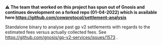 **:warning: The team that worked on this project has spun out of Gnosis and continues development on a forked repo (01-04-2022) which is available here <https://github.com/cowprotocol/settlement-analysis>**

Standalone binary to analyse past gp v2 settlements with regards to the estimated fees versus actually collected fees. See https://github.com/gnosis/gp-v2-services/issues/1573 .
